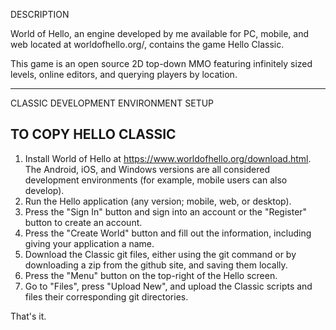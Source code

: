 DESCRIPTION


World of Hello, an engine developed by me available for PC, mobile, and web located at worldofhello.org/, contains the game Hello Classic.

This game is an open source 2D top-down MMO featuring infinitely sized levels, online editors, and querying players by location.

----------------------------------

CLASSIC DEVELOPMENT ENVIRONMENT SETUP


TO COPY HELLO CLASSIC
----------------------------------

1. Install World of Hello at https://www.worldofhello.org/download.html. The Android, iOS, and Windows versions are all considered development environments (for example, mobile users can also develop).
2. Run the Hello application (any version; mobile, web, or desktop).
3. Press the "Sign In" button and sign into an account or the "Register" button to create an account.
4. Press the "Create World" button and fill out the information, including giving your application a name.
5. Download the Classic git files, either using the git command or by downloading a zip from the github site, and saving them locally.
6. Press the "Menu" button on the top-right of the Hello screen.
7. Go to "Files", press "Upload New", and upload the Classic scripts and files their corresponding git directories.

That's it.